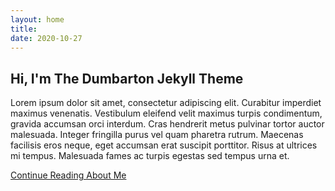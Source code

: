 ```yaml
---
layout: home
title: 
date: 2020-10-27
---
```

## Hi, I'm The Dumbarton Jekyll Theme    
Lorem ipsum dolor sit amet, consectetur adipiscing elit. Curabitur imperdiet maximus venenatis. Vestibulum eleifend velit maximus turpis condimentum, gravida accumsan orci interdum. Cras hendrerit metus pulvinar tortor auctor malesuada. Integer fringilla purus vel quam pharetra rutrum. Maecenas facilisis eros neque, eget accumsan erat suscipit porttitor. Risus at ultrices mi tempus. Malesuada fames ac turpis egestas sed tempus urna et.  

<a href="/about.html" class="highlighted">Continue Reading About Me</a>



